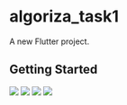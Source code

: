 # algoriza_task1

A new Flutter project.

## Getting Started

![](assets/images/frist_screen.jpeg)
![](assets/images/secound_screen.jpeg)
![](assets/images/login_screen.jpeg)
![](assets/images/register_screen.jpeg)